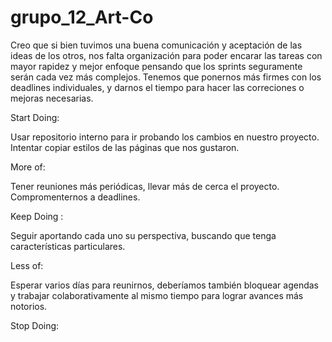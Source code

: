 # grupo_12_Art-Co

Creo que si bien tuvimos una buena comunicación y aceptación de las ideas de los otros, nos falta organización
para poder encarar las tareas con mayor rapidez y mejor enfoque pensando que los sprints seguramente serán cada vez más complejos.
Tenemos que ponernos más firmes con los deadlines individuales, y darnos el tiempo para hacer las correciones o
mejoras necesarias.




Start Doing: 

Usar repositorio interno para ir probando los cambios en nuestro proyecto. Intentar copiar estilos de las páginas que nos gustaron.

More of: 

Tener reuniones más periódicas, llevar más de cerca el proyecto. Compromenternos a deadlines.

Keep Doing :

Seguir aportando cada uno su perspectiva, buscando que tenga características particulares.

Less of: 

Esperar varios días para reunirnos, deberíamos también bloquear agendas y trabajar colaborativamente al mismo tiempo para lograr avances más notorios.

Stop Doing:

